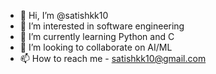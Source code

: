 - 👋 Hi, I’m @satishkk10
- 👀 I’m interested in software engineering
- 🌱 I’m currently learning Python and C
- 💞️ I’m looking to collaborate on AI/ML
- 📫 How to reach me - satishkk10@gmail.com

<!---
satishkk10/satishkk10 is a ✨ special ✨ repository because its `README.md` (this file) appears on your GitHub profile.
You can click the Preview link to take a look at your changes.
--->

